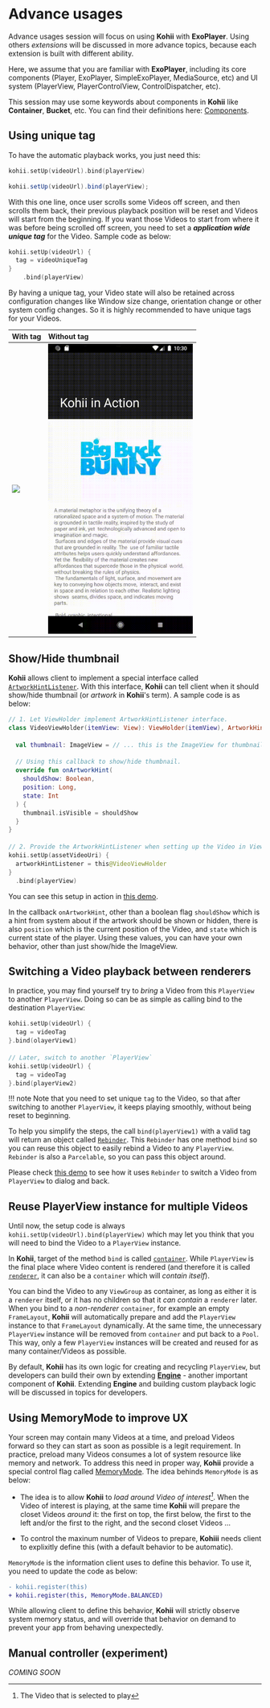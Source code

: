 # Advance usages

Advance usages session will focus on using **Kohii** with **ExoPlayer**. Using others _extensions_ will be discussed in more advance topics, because each extension is built with different ability.

Here, we assume that you are familiar with **ExoPlayer**, including its core components (Player, ExoPlayer, SimpleExoPlayer, MediaSource, etc) and UI system (PlayerView, PlayerControlView, ControlDispatcher, etc).

This session may use some keywords about components in **Kohii** like **Container**, **Bucket**, etc. You can find their definitions here: [Components](../../customize/terms).

## Using unique tag

To have the automatic playback works, you just need this:

```Kotlin tab=
kohii.setUp(videoUrl).bind(playerView)
```

```Java tab=
kohii.setUp(videoUrl).bind(playerView);
```

With this one line, once user scrolls some Videos off screen, and then scrolls them back, their previous playback position will be reset and Videos will start from the beginning. If you want those Videos to start from where it was before being scrolled off screen, you need to set a **_application wide unique tag_** for the Video. Sample code as below:

```Kotlin tab=
kohii.setUp(videoUrl) {
  tag = videoUniqueTag
}
    .bind(playerView)
```

By having a unique tag, your Video state will also be retained across configuration changes like Window size change, orientation change or other system config changes. So it is highly recommended to have unique tags for your Videos.

| With tag                                            | Without tag                                            |
| :-------------------------------------------------- | :----------------------------------------------------- |
| <img src="/assets/kohii_with_tag.gif" width="288"/> | <img src="/assets/kohii_without_tag.gif" width="288"/> |

## Show/Hide thumbnail

**Kohii** allows client to implement a special interface called [`ArtworkHintListener`](../../api/kohii-core/kohii.v1.core/-playback/-artwork-hint-listener/). With this interface, **Kohii** can tell client when it should show/hide thumbnail (or _artwork_ in **Kohii**'s term). A sample code is as below:

```Kotlin
// 1. Let ViewHolder implement ArtworkHintListener interface.
class VideoViewHolder(itemView: View): ViewHolder(itemView), ArtworkHintListener {

  val thumbnail: ImageView = // ... this is the ImageView for thumbnail.

  // Using this callback to show/hide thumbnail.
  override fun onArtworkHint(
    shouldShow: Boolean,
    position: Long,
    state: Int
  ) {
    thumbnail.isVisible = shouldShow
  }
}

// 2. Provide the ArtworkHintListener when setting up the Video in ViewHolder
kohii.setUp(assetVideoUri) {
  artworkHintListener = this@VideoViewHolder
}
  .bind(playerView)
```

You can see this setup in action in [this demo](https://github.com/eneim/kohii/tree/dev-v1/kohii-sample/src/main/java/kohii/v1/sample/ui/grid).

In the callback `onArtworkHint`, other than a boolean flag `shouldShow` which is a hint from system about if the artwork should be shown or hidden, there is also `position` which is the current position of the Video, and `state` which is current state of the player. Using these values, you can have your own behavior, other than just show/hide the ImageView.

## Switching a Video playback between renderers

In practice, you may find yourself try to _bring_ a Video from this `PlayerView` to another `PlayerView`. Doing so can be as simple as calling bind to the destination `PlayerView`:

```Kotlin
kohii.setUp(videoUrl) {
  tag = videoTag
}.bind(olayerView1)

// Later, switch to another `PlayerView`
kohii.setUp(videoUrl) {
  tag = videoTag
}.bind(playerView2)
```

!!! note
    Note that you need to set unique `tag` to the Video, so that after switching to another `PlayerView`, it keeps playing smoothly, without being reset to beginning.

To help you simplify the steps, the call `bind(playerView1)` with a valid tag will return an object called [`Rebinder`](../../api/kohii-core/kohii.v1.core/-rebinder/). This `Rebinder` has one method `bind` so you can reuse this object to easily rebind a Video to any `PlayerView`. `Rebinder` is also a `Parcelable`, so you can pass this object around.

Please check [this demo](https://github.com/eneim/kohii/tree/dev-v1/kohii-sample/src/main/java/kohii/v1/sample/ui/sview) to see how it uses `Rebinder` to switch a Video from `PlayerView` to dialog and back.

## Reuse PlayerView instance for multiple Videos

Until now, the setup code is always `kohii.setUp(videoUrl).bind(playerView)` which may let you think that you will need to bind the Video to a `PlayerView` instance.

In **Kohii**, target of the method `bind` is called [`container`](../../customize/terms/#renderer-and-container). While `PlayerView` is the final place where Video content is rendered (and therefore it is called [`renderer`](../../customize/terms/#renderer-and-container), it can also be a `container` which will _contain itself_).

You can bind the Video to any `ViewGroup` as container, as long as either it is a `renderer` itself, or it has no children so that it _can contain_ a `renderer` later. When you bind to a _non-renderer_ `container`, for example an empty `FrameLayout`, **Kohii** will automatically prepare and add the `PlayerView` instance to that `FrameLayout` dynamically. At the same time, the unnecessary `PlayerView` instance will be removed from `container` and put back to a `Pool`. This way, only a few `PlayerView` instances will be created and reused for as many container/Videos as possible.

By default, **Kohii** has its own logic for creating and recycling `PlayerView`, but developers can build their own by extending [**Engine**](../../api/kohii-core/kohii.v1.core/-engine) - another important component of **Kohii**. Extending **Engine** and building custom playback logic will be discussed in topics for developers.

## Using MemoryMode to improve UX

Your screen may contain many Videos at a time, and preload Videos forward so they can start as soon as possible is a legit requirement. In practice, preload many Videos consumes a lot of system resource like memory and network. To address this need in proper way, **Kohii** provide a special control flag called [MemoryMode](../../api/kohii-core/kohii.v1.core/-memory-mode/). The idea behinds `MemoryMode` is as below:

- The idea is to allow **Kohii** to _load around Video of interest[^1]_. When the Video of interest is playing, at the same time **Kohii** will prepare the closet Videos _around_ it: the first on top, the first below, the first to the left and/or the first to the right, and the second closet Videos ...

- To control the maxinum number of Videos to prepare, **Kohiii** needs client to explixitly define this (with a default behavior to be automatic).

`MemoryMode` is the information client uses to define this behavior. To use it, you need to update the code as below:

```diff
- kohii.register(this)
+ kohii.register(this, MemoryMode.BALANCED)
```

While allowing client to define this behavior, **Kohii** will strictly observe system memory status, and will override that behavior on demand to prevent your app from behaving unexpectedly.

## Manual controller (experiment)

_COMING SOON_

[^1]: The Video that is selected to play
